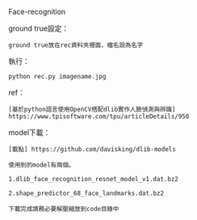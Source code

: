 Face-recognition

ground true設定：

    ground true放在rec資料夾裡面，檔名設為名字

執行：

    python rec.py imagename.jpg

ref：

    [基於python語言使用OpenCV搭配dlib實作人臉偵測與辨識]  https://www.tpisoftware.com/tpu/articleDetails/950

model下載：

    [載點] https://github.com/davisking/dlib-models

    使用到的model有兩個。

    1.dlib_face_recognition_resnet_model_v1.dat.bz2

    2.shape_predictor_68_face_landmarks.dat.bz2

    下載完成請務必要解壓縮放到code目錄中





 